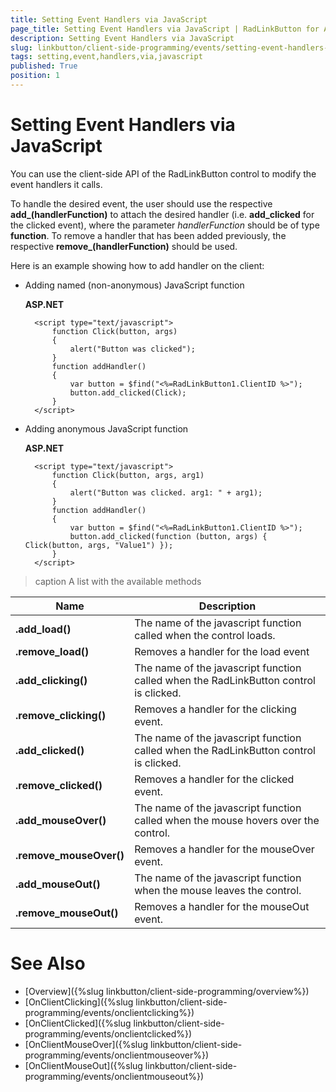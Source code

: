 ```yaml
---
title: Setting Event Handlers via JavaScript
page_title: Setting Event Handlers via JavaScript | RadLinkButton for ASP.NET AJAX Documentation
description: Setting Event Handlers via JavaScript
slug: linkbutton/client-side-programming/events/setting-event-handlers-via-javascript
tags: setting,event,handlers,via,javascript
published: True
position: 1
---
```


# Setting Event Handlers via JavaScript

You can use the client-side API of the RadLinkButton control to modify the event handlers it calls.

To handle the desired event, the user should use the respective **add_<eventName>(handlerFunction)** to attach the desired handler (i.e. **add_clicked** for the clicked event), where the parameter *handlerFunction* should be of type **function**. To remove a handler that has been added previously, the respective **remove_<eventName>(handlerFunction)** should be used.

Here is an example showing how to add handler on the client:

* Adding named (non-anonymous) JavaScript function

	**ASP.NET**

		<script type="text/javascript">
			function Click(button, args)
			{
				alert("Button was clicked");
			}
			function addHandler()
			{
				var button = $find("<%=RadLinkButton1.ClientID %>");
				button.add_clicked(Click);
			}
		</script>

* Adding anonymous JavaScript function

	**ASP.NET**

		<script type="text/javascript">
			function Click(button, args, arg1)
			{
				alert("Button was clicked. arg1: " + arg1);
			}
			function addHandler()
			{
				var button = $find("<%=RadLinkButton1.ClientID %>");
				button.add_clicked(function (button, args) { Click(button, args, "Value1") });
			}
		</script>
	
>caption A list with the available methods

| Name | Description |
| ------ | ------ |
| **.add_load()** |The name of the javascript function called when the control loads.|
| **.remove_load()** |Removes a handler for the load event|
| **.add_clicking()** |The name of the javascript function called when the RadLinkButton control is clicked.|
| **.remove_clicking()** |Removes a handler for the clicking event.|
| **.add_clicked()** |The name of the javascript function called when the RadLinkButton control is clicked.|
| **.remove_clicked()** |Removes a handler for the clicked event.|
| **.add_mouseOver()** |The name of the javascript function called when the mouse hovers over the control.|
| **.remove_mouseOver()** |Removes a handler for the mouseOver event.|
| **.add_mouseOut()** |The name of the javascript function when the mouse leaves the control.|
| **.remove_mouseOut()** |Removes a handler for the mouseOut event.|

# See Also

 * [Overview]({%slug linkbutton/client-side-programming/overview%})
 * [OnClientClicking]({%slug linkbutton/client-side-programming/events/onclientclicking%})
 * [OnClientClicked]({%slug linkbutton/client-side-programming/events/onclientclicked%})
 * [OnClientMouseOver]({%slug linkbutton/client-side-programming/events/onclientmouseover%})
 * [OnClientMouseOut]({%slug linkbutton/client-side-programming/events/onclientmouseout%})